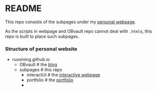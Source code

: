 # README

This repo consists of the subpages under my [personal webpage](https://ruoxining/github.io).

As the scripts in webpage and OBvault repo cannot deal with `.html`s, this repo is built to place such subpages.


### Structure of personal website

- ruoxining.github.io
    - OBvault               # the [blog](https://ruoxining.github.io/OBvault)
    - subpages              # this repo
        - interactUI        # the [interactive webpage](https://ruoxining.github.io/subpages/interactUI)
        - portfolio         # the [portfolio](https://ruoxining.github.io/subpages/portfolio) 
        - 
